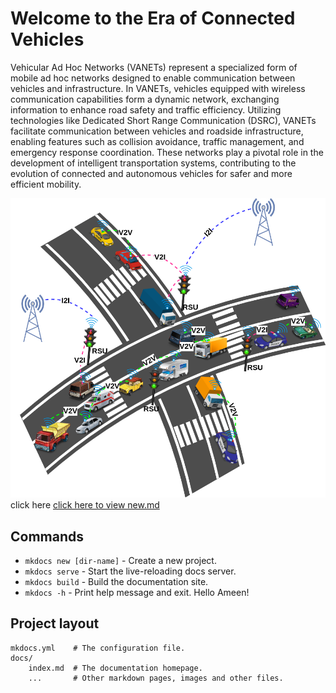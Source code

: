 # Welcome to the Era of Connected Vehicles
Vehicular Ad Hoc Networks (VANETs) represent a specialized form of mobile ad hoc networks designed to enable communication between vehicles and infrastructure. In VANETs, vehicles equipped with wireless communication capabilities form a dynamic network, exchanging information to enhance road safety and traffic efficiency. Utilizing technologies like Dedicated Short Range Communication (DSRC), VANETs facilitate communication between vehicles and roadside infrastructure, enabling features such as collision avoidance, traffic management, and emergency response coordination. These networks play a pivotal role in the development of intelligent transportation systems, contributing to the evolution of connected and autonomous vehicles for safer and more efficient mobility.

![Local Image](images/car.png "car")
click here [click here to view new.md](chapter_1/new.md)
## Commands

* `mkdocs new [dir-name]` - Create a new project.
* `mkdocs serve` - Start the live-reloading docs server.
* `mkdocs build` - Build the documentation site.
* `mkdocs -h` - Print help message and exit. Hello Ameen!

## Project layout

    mkdocs.yml    # The configuration file.
    docs/
        index.md  # The documentation homepage.
        ...       # Other markdown pages, images and other files.
